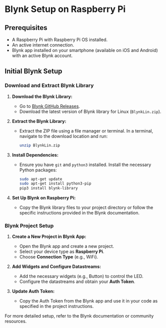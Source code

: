 # Blynk Setup on Raspberry Pi

## Prerequisites
- A Raspberry Pi with Raspberry Pi OS installed.
- An active internet connection.
- Blynk app installed on your smartphone (available on iOS and Android) with an active Blynk account.

## Initial Blynk Setup

### Download and Extract Blynk Library

1. **Download the Blynk Library:**
   - Go to [Blynk GitHub Releases](https://github.com/blynkkk/blynk-library/releases).
   - Download the latest version of Blynk library for Linux (`BlynkLin.zip`).

2. **Extract the Blynk Library:**
   - Extract the ZIP file using a file manager or terminal. In a terminal, navigate to the download location and run:
     ```bash
     unzip BlynkLin.zip
     ```

3. **Install Dependencies:**
   - Ensure you have `git` and `python3` installed. Install the necessary Python packages:
     ```bash
     sudo apt-get update
     sudo apt-get install python3-pip
     pip3 install blynk-library
     ```

4. **Set Up Blynk on Raspberry Pi:**
   - Copy the Blynk library files to your project directory or follow the specific instructions provided in the Blynk documentation.

### Blynk Project Setup

1. **Create a New Project in Blynk App:**
   - Open the Blynk app and create a new project.
   - Select your device type as **Raspberry Pi**.
   - Choose **Connection Type** (e.g., WiFi).

2. **Add Widgets and Configure Datastreams:**
   - Add the necessary widgets (e.g., Button) to control the LED.
   - Configure the datastreams and obtain your **Auth Token**.

3. **Update Auth Token:**
   - Copy the Auth Token from the Blynk app and use it in your code as specified in the project instructions.

For more detailed setup, refer to the Blynk documentation or community resources.

